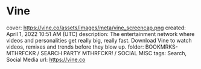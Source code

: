# Vine

cover: https://vine.co/assets/images/meta/vine_screencap.png
created: April 1, 2022 10:51 AM (UTC)
description: The entertainment network where videos and personalities get really big, really fast. Download Vine to watch videos, remixes and trends before they blow up.
folder: BOOKMRKS-MTHRFCKR / SEARCH PARTY MTHRFCKR! / SOCIAL MISC
tags: Search, Social Media
url: https://vine.co